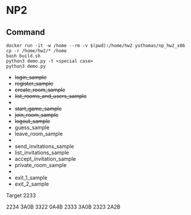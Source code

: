 # NP2

## Command

```shell
docker run -it -w /home --rm -v $(pwd):/home/hw2 yuthomas/np_hw2_x86
cp -r /home/hw2/* /home
bash build.sh
python3 demo.py -t <special case>
python3 demo.py
```



+ ~~login_sample~~         
+ ~~register_sample~~
+ ~~create_room_sample~~
+  ~~list_rooms_and_users_sample~~ 
+ 
+ ~~start_game_sample~~
+ ~~join_room_sample~~
+ ~~logout_sample~~
+ guess_sample      
+ leave_room_sample 
+  
+ send_invitations_sample 
+ list_invitations_sample      
+ accept_invitation_sample
+ private_room_sample  
+ 
+ exit_1_sample
+ exit_2_sample

Target 2233

2234 3A0B
3322 0A4B
2333 3A0B
2323 2A2B